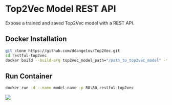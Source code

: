 Top2Vec Model REST API
======================

Expose a trained and saved Top2Vec model with a REST API.

Docker Installation
------------
```bash
git clone https://github.com/ddangelov/Top2Vec.git
cd restful-top2vec
docker build --build-arg top2vec_model_path="/path_to_top2vec_model" -t restful-top2vec .
```

Run Container 
-------------
```bash
docker run -d --name model-name -p 80:80 restful-top2vec
```

![](https://raw.githubusercontent.com/ddangelov/Top2Vec/master/images/restful-top2vec.png)
